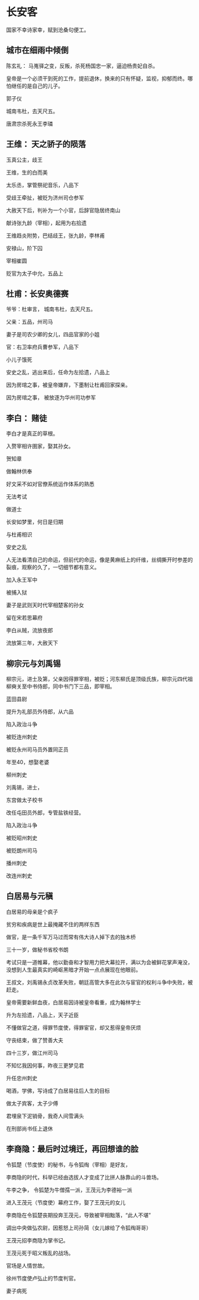 # 长安客

国家不幸诗家幸，赋到沧桑句便工。

## 城市在细雨中倾倒

陈玄礼： 马嵬驿之变，反叛，杀死杨国忠一家，逼迫杨贵妃自杀。

皇帝是一个必须干到死的工作，提前退休，换来的只有怀疑，监视，抑郁而终。哪怕继任的是自己的儿子。

郭子仪

城南韦杜，去天尺五。

唐肃宗杀死永王李璘

## 王维： 天之骄子的陨落

玉真公主，歧王

王维，生的白而美

太乐丞，掌管祭祀音乐，八品下

受歧王牵扯，被贬为济州司仓参军

大赦天下后，判补为一个小官，后辞官隐居终南山

献诗张九龄（宰相），起用为右拾遗

王维趋炎附势，巴结歧王，张九龄，李林甫

安禄山，阶下囚

宰相崔圆

贬官为太子中允，五品上

## 杜甫：长安奥德赛

爷爷：杜审言， 城南韦杜，去天尺五。

父亲：五品，州司马

妻子是司农少卿的女儿，四品官家的小姐

官：右卫率府兵曹参军，八品下

小儿子饿死

安史之乱，逃出来后，任命为左拾遗，八品上

因为房琯之事，被皇帝嫌弃，下墨制让杜甫回家探亲。

因为房琯之事， 被放逐为华州司功参军

## 李白： 赌徒

李白才是真正的草根。

入赘宰相许圉家，娶其孙女。

贺知章

做翰林供奉

好文采不如对官僚系统运作体系的熟悉

无法考试

做道士

长安如梦里，何日是归期

与杜甫相识

安史之乱

人无法看清自己的命运，但前代的命运，像是黄麻纸上的纤维，丝绸撕开时参差的裂痕，观察的久了，一切细节都有意义。

加入永王军中

被捕入狱

妻子是武则天时代宰相楚客的孙女

留在宋若思幕府

李白从贼，流放夜郎

流放第三年，大赦天下

## 柳宗元与刘禹锡

柳宗元，进士及第，父亲因得罪宰相，被贬；河东柳氏是顶级氏族，柳宗元四代祖柳奭关至中书侍郎，同中书门下三品，即宰相。

蓝田县尉

提升为礼部员外侍郎，从六品

陷入政治斗争

被贬连州刺史

被贬永州司马员外置同正员

年至40，想娶老婆

柳州刺史

刘禹锡，进士，

东宫做太子校书

改任屯田员外郎，专管盐铁经营。

陷入政治斗争

被贬昭州刺史

被贬朗州司马

播州刺史

改连州刺史

## 白居易与元稹

白居易的母亲是个疯子

贫穷和疾病是世上最掩藏不住的两样东西

做官，是一条千军万马过而常有伟大诗人掉下去的独木桥

三十一岁，做秘书省校书朗

考试只是一道帷幕，他以勤奋和才智用力把大幕拉开，满以为会被鲜花掌声淹没，没想到人生最真实的崎岖黑暗才开始一点点展现在他眼前。

王叔文，刘禹锡永贞改革失败，朝廷高管大多在此次与宦官的权利斗争中失败，被赶走。

皇帝需要新鲜血夜，白居易因诗被皇帝看重，成为翰林学士

升为左拾遗，八品上，天子近臣

不懂做官之道，得罪节度使，得罪宦官，却又惹得皇帝厌烦

守丧结束，做了赞善大夫

四十三岁，做江州司马

不知忆我因何事，昨夜三更梦见君

升任忠州刺史

喝酒，学佛，写诗成了白居易往后人生的目标

做太子宾客，太子少傅

君埋泉下泥销骨，我奇人间雪满头

在刑部尚书任上退休

## 李商隐：最后时过境迁，再回想谁的脸

令狐楚（节度使）的秘书，与令狐绹（宰相）是好友，

李商隐的时代，科举已经由选拔人才变成了比拼人脉靠山的斗兽场。

牛李之争， 令狐楚为牛僧孺一派，王茂元为李德裕一派

进入王茂元（节度使）幕府工作，娶了王茂元的女儿

李商隐在令狐楚丧期投奔王茂元，导致被宰相黜落，“此人不堪”

调出中央做弘农尉，因惹怒上司孙简（女儿嫁给了令狐绹哥哥）

王茂元招李商隐为掌书记。

王茂元死于昭义叛乱的战场。

官场是人情世故。

徐州节度使卢弘止的节度判官。

妻子病死
